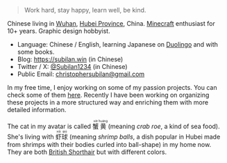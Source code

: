 > Work hard, stay happy, learn well, be kind.

Chinese living in [Wuhan](https://en.wikipedia.org/wiki/Wuhan), [Hubei Province](https://en.wikipedia.org/wiki/Hubei), China. [Minecraft](https://minecraft.net) enthusiast for 10+ years. Graphic design hobbyist.

- Language: Chinese / English, learning Japanese on [Duolingo](https://www.google.com/search?q=duolingo) and with some books.
- Blog: <https://subilan.win> (in Chinese)
- Twitter / X: [@Subilan1234](https://x.com/Subilan1234) (in Chinese)
- Public Email: <christophersubilan@gmail.com>

In my free time, I enjoy working on some of my passion projects. You can check some of them [here](./PROJECTS.md). Recently I have been working on organizing these projects in a more structured way and enriching them with more detailed information.

The cat in my avatar is called <ruby>蟹<rt>xiè</rt>黄<rt>huáng</rt></ruby> (meaning *crab roe*, a kind of sea food). She's living with <ruby>虾<rt>xiā</rt>球<rt>qiú</rt></ruby> (meaning *shrimp balls*, a dish popular in Hubei made from shrimps with their bodies curled into ball-shape) in my home now. They are both [British Shorthair](https://en.wikipedia.org/wiki/British_Shorthair) but with different colors.
